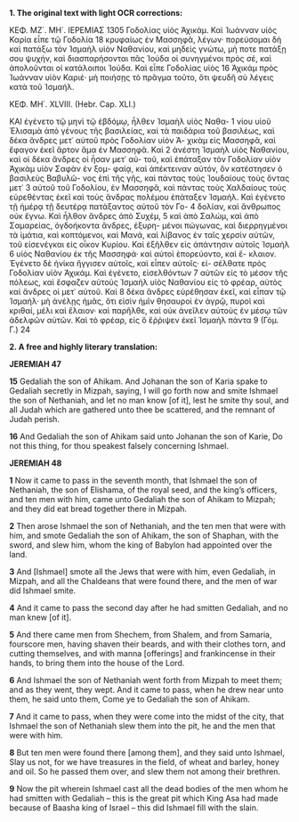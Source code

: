 **1. The original text with light OCR corrections:**

ΚΕΦ. ΜΖ΄. ΜΗ΄. ΙΕΡΕΜΙΑΣ 1305
Γοδολίας υἱὸς Ἀχικάμ. Καὶ Ἰωάνναν υἱὸς Καρία εἶπε τῷ Γοδολία 18
κρυφαίως ἐν Μασσηφᾶ, λέγων· πορεύσομαι δὴ καὶ πατάξω τὸν
Ἰσμαὴλ υἱὸν Ναθανίου, καὶ μηδεὶς γνώτω, μὴ ποτε πατάξῃ σου
ψυχήν, καὶ διασπαρήσονται πᾶς Ἰούδα οἱ συνηγμένοι πρὸς σέ,
καὶ ἀπολοῦνται οἱ κατάλοιποι Ἰούδα. Καὶ εἶπε Γοδολίας υἱὸς 16
Ἀχικάμ πρὸς Ἰωάνναν υἱὸν Καριέ· μὴ ποιήσῃς τὸ πρᾶγμα τοῦτο,
ὅτι ψευδῆ σὺ λέγεις κατὰ τοῦ Ἰσμαήλ.

ΚΕΦ. ΜΗ΄. XLVIII.
(Hebr. Cap. XLI.)

ΚΑΙ ἐγένετο τῷ μηνὶ τῷ ἑβδόμῳ, ἦλθεν Ἰσμαὴλ υἱὸς Ναθα- 1
νίου υἱοῦ Ἐλισαμὰ ἀπὸ γένους τῆς βασιλείας, καὶ τὰ παιδάρια
τοῦ βασιλέως, καὶ δέκα ἄνδρες μετ᾿ αὐτοῦ πρὸς Γοδολίαν υἱὸν Ἀ-
χικὰμ εἰς Μασσηφᾶ, καὶ ἔφαγον ἐκεῖ ἄρτον ἅμα ἐν Μασσηφᾶ. Καὶ 2
ἀνέστη Ἰσμαὴλ υἱὸς Ναθανίου, καὶ οἱ δέκα ἄνδρες οἱ ἦσαν μετ᾿ αὐ-
τοῦ, καὶ ἐπάταξαν τὸν Γοδολίαν υἱὸν Ἀχικὰμ υἱὸν Σαφὰν ἐν ξομ-
φαίᾳ, καὶ ἀπέκτειναν αὐτόν, ὃν κατέστησεν ὁ βασιλεὺς Βαβυλῶ-
νος ἐπὶ τῆς γῆς, καὶ πάντας τοὺς Ἰουδαίους τοὺς ὄντας μετ᾿ 3
αὐτοῦ τοῦ Γοδολίου, ἐν Μασσηφᾶ, καὶ πάντας τοὺς Χαλδαίους
τοὺς εὑρεθέντας ἐκεῖ καὶ τοὺς ἄνδρας πολέμου ἐπάταξεν Ἰσμαήλ.
Καὶ ἐγένετο τῇ ἡμέρᾳ τῇ δευτέρᾳ πατάξαντος αὐτοῦ τὸν Γο- 4
δολίαν, καὶ ἄνθρωπος οὐκ ἔγνω. Καὶ ἦλθον ἄνδρες ἀπὸ Συχέμ, 5
καὶ ἀπὸ Σαλώμ, καὶ ἀπὸ Σαμαρείας, ὀγδοήκοντα ἄνδρες, ἐξυρη-
μένοι πώγωνας, καὶ διερρηγμένοι τὰ ἱμάτια, καὶ κοπτόμενοι,
καὶ Μανά, καὶ λίβανος ἐν ταῖς χερσὶν αὐτῶν, τοῦ εἰσενέγκαι
εἰς οἶκον Κυρίου. Καὶ ἐξῆλθεν εἰς ἀπάντησιν αὐτοῖς Ἰσμαὴλ 6
υἱὸς Ναθανίου ἐκ τῆς Μασσηφά· καὶ αὐτοὶ ἐπορεύοντο, καὶ ἔ-
κλαιον. Ἐγένετο δὲ ἡνίκα ἤγγισεν αὐτοῖς, καὶ εἶπεν αὐτοῖς· εἰ-
σέλθατε πρὸς Γοδολίαν υἱὸν Ἀχικάμ. Καὶ ἐγένετο, εἰσελθόντων 7
αὐτῶν εἰς τὸ μέσον τῆς πόλεως, καὶ ἔσφαζεν αὐτοὺς Ἰσμαὴλ
υἱὸς Ναθανίου εἰς τὸ φρέαρ, αὐτὸς καὶ ἄνδρες οἱ μετ᾿ αὐτοῦ. Καὶ 8
δέκα ἄνδρες εὑρέθησαν ἐκεῖ, καὶ εἶπαν τῷ Ἰσμαήλ· μὴ ἀνέλῃς
ἡμᾶς, ὅτι εἰσὶν ἡμῖν θησαυροὶ ἐν ἀγρῷ, πυροὶ καὶ κριθαί, μέλι
καὶ ἔλαιον· καὶ παρῆλθε, καὶ οὐκ ἀνεῖλεν αὐτοὺς ἐν μέσῳ τῶν
ἀδελφῶν αὐτῶν. Καὶ τὸ φρέαρ, εἰς ὃ ἔῤῥιψεν ἐκεῖ Ἰσμαὴλ πάντα 9
(Γόμ. Γ.) 24

**2. A free and highly literary translation:**

**JEREMIAH 47**

**15** Gedaliah the son of Ahikam. And Johanan the son of Karia spake to Gedaliah secretly in Mizpah, saying, I will go forth now and smite Ishmael the son of Nethaniah, and let no man know [of it], lest he smite thy soul, and all Judah which are gathered unto thee be scattered, and the remnant of Judah perish.

**16** And Gedaliah the son of Ahikam said unto Johanan the son of Karie, Do not this thing, for thou speakest falsely concerning Ishmael.

**JEREMIAH 48**

**1** Now it came to pass in the seventh month, that Ishmael the son of Nethaniah, the son of Elishama, of the royal seed, and the king’s officers, and ten men with him, came unto Gedaliah the son of Ahikam to Mizpah; and they did eat bread together there in Mizpah.

**2** Then arose Ishmael the son of Nethaniah, and the ten men that were with him, and smote Gedaliah the son of Ahikam, the son of Shaphan, with the sword, and slew him, whom the king of Babylon had appointed over the land.

**3** And [Ishmael] smote all the Jews that were with him, even Gedaliah, in Mizpah, and all the Chaldeans that were found there, and the men of war did Ishmael smite.

**4** And it came to pass the second day after he had smitten Gedaliah, and no man knew [of it].

**5** And there came men from Shechem, from Shalem, and from Samaria, fourscore men, having shaven their beards, and with their clothes torn, and cutting themselves, and with manna [offerings] and frankincense in their hands, to bring them into the house of the Lord.

**6** And Ishmael the son of Nethaniah went forth from Mizpah to meet them; and as they went, they wept. And it came to pass, when he drew near unto them, he said unto them, Come ye to Gedaliah the son of Ahikam.

**7** And it came to pass, when they were come into the midst of the city, that Ishmael the son of Nethaniah slew them into the pit, he and the men that were with him.

**8** But ten men were found there [among them], and they said unto Ishmael, Slay us not, for we have treasures in the field, of wheat and barley, honey and oil. So he passed them over, and slew them not among their brethren.

**9** Now the pit wherein Ishmael cast all the dead bodies of the men whom he had smitten with Gedaliah – this is the great pit which King Asa had made because of Baasha king of Israel – this did Ishmael fill with the slain.
